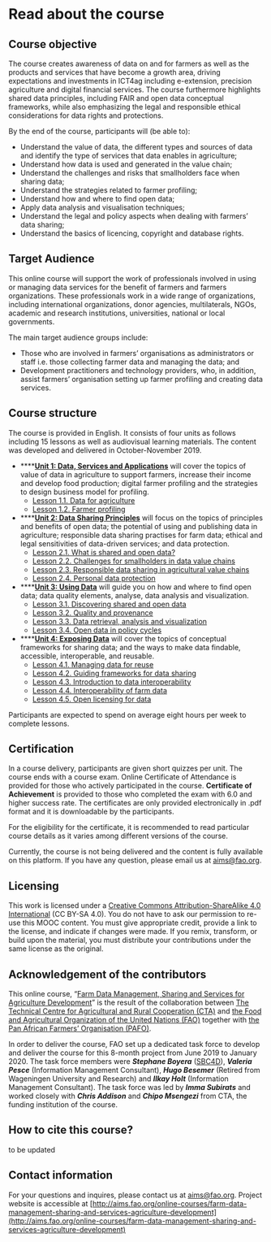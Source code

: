# Read about the course

## Course objective

The course creates awareness of data on and for farmers as well as the products and services that have become a growth area, driving expectations and investments in ICT4ag including e-extension, precision agriculture and digital financial services. The course furthermore highlights shared data principles, including FAIR and open data conceptual frameworks, while also emphasizing the legal and responsible ethical considerations for data rights and protections.

By the end of the course, participants will \(be able to\):

* Understand the value of data, the different types and sources of data and identify the type of services that data enables in agriculture; 
* Understand how data is used and generated in the value chain; 
* Understand the challenges and risks that smallholders face when sharing data;
* Understand the strategies related to farmer profiling; 
* Understand how and where to find open data; 
* Apply data analysis and visualisation techniques; 
* Understand the legal and policy aspects when dealing with farmers’ data sharing; 
* Understand the basics of licencing, copyright and database rights.

## Target Audience

This online course  will support the work of professionals involved in using or managing data services for the benefit of farmers and farmers organizations. These professionals work in a wide range of organizations, including international organizations, donor agencies, multilaterals, NGOs, academic and research institutions, universities, national or local governments.

The main target audience groups include:

* Those who are involved in farmers’ organisations as administrators or staff i.e. those collecting farmer data and managing the data; and
* Development practitioners and technology providers, who, in addition,  assist farmers’ organisation setting up farmer profiling and creating data services.

## Course structure

The course is provided in English. It consists of four units as follows including 15 lessons as well as audiovisual learning materials. The content was developed and delivered in October-November 2019.

* \*\*\*\*[**Unit 1: Data, Services and Applications**](https://aims.gitbook.io/farm-data-mooc/unit-1-data-services-and-applications) will cover the topics of value of data in agriculture to support farmers, increase their income and develop food production; digital farmer profiling and the strategies to design business model for profiling. 
  * [Lesson 1.1. Data for agriculture](https://aims.gitbook.io/farm-data-mooc/unit-1-data-services-and-applications/lesson-1.1-data-for-agriculture)
  * [Lesson 1.2. Farmer profiling](https://aims.gitbook.io/farm-data-mooc/unit-1-data-services-and-applications/lesson-1.2-farmer-level-data-and-farmer-profiling) 
* \*\*\*\*[**Unit 2: Data Sharing Principles**](https://aims.gitbook.io/farm-data-mooc/untitled) will focus on the topics of principles and benefits of open data; the potential of using and publishing data in agriculture; responsible data sharing practises for farm data; ethical and legal sensitivities of data-driven services; and data protection.
  * [Lesson 2.1. What is shared and open data? ](https://aims.gitbook.io/farm-data-mooc/untitled/lesson-2.1-what-is-shared-and-open-data)
  * [Lesson 2.2. Challenges for smallholders in data value chains](https://aims.gitbook.io/farm-data-mooc/untitled/lesson-2.2-challenges-for-smallholders-in-data-value-chains)
  * [Lesson 2.3. Responsible data sharing in agricultural value chains](https://aims.gitbook.io/farm-data-mooc/untitled/untitled-2)
  * [Lesson 2.4. Personal data protection](https://aims.gitbook.io/farm-data-mooc/untitled/untitled-1)
* \*\*\*\*[**Unit 3: Using Data**](https://aims.gitbook.io/farm-data-mooc/unit-3-using-data) will guide you on how and where to find open data; data quality elements, analyse, data analysis and visualization.
  * [Lesson 3.1. Discovering shared and open data](https://aims.gitbook.io/farm-data-mooc/unit-3-using-data/lesson-3.1-discovering-open-data)
  * [Lesson 3.2. Quality and provenance](https://aims.gitbook.io/farm-data-mooc/unit-3-using-data/lesson-3.2-quality-and-provenance)
  * [Lesson 3.3. Data retrieval, analysis and visualization](https://aims.gitbook.io/farm-data-mooc/unit-3-using-data/lesson-3.3-data-analysis-and-visualization)
  * [Lesson 3.4. Open data in policy cycles](https://aims.gitbook.io/farm-data-mooc/unit-3-using-data/lesson-3.4-open-data-in-policy-cycles)
* \*\*\*\*[**Unit 4: Exposing Data**](https://aims.gitbook.io/farm-data-mooc/unit-4-exposing-data) will cover the topics of conceptual frameworks for sharing data; and the ways to make data findable, accessible, interoperable, and reusable.
  * [Lesson 4.1. Managing data for reuse](https://aims.gitbook.io/farm-data-mooc/unit-4-exposing-data/lesson-4.1-managing-data-for-reuse)
  * [Lesson 4.2. Guiding frameworks for data sharing](https://aims.gitbook.io/farm-data-mooc/unit-4-exposing-data/lesson-4.2-guiding-frameworks-for-data-sharing)
  * [Lesson 4.3. Introduction to data interoperability](https://aims.gitbook.io/farm-data-mooc/unit-4-exposing-data/lesson-4.3-introduction-to-data-interoperability)
  * [Lesson 4.4. Interoperability of farm data](https://aims.gitbook.io/farm-data-mooc/unit-4-exposing-data/untitled-2)
  * [Lesson 4.5. Open licensing for data](https://aims.gitbook.io/farm-data-mooc/unit-4-exposing-data/untitled-1)

Participants are expected to spend on average eight hours per week to complete lessons.

## Certification

In a course delivery, participants are given short quizzes per unit. The course ends with a course exam. Online Certificate of Attendance is provided for those who actively participated in the course. **Certificate of Achievement** is provided to those who completed the exam with 6.0 and higher success rate. The certificates are only provided electronically in .pdf format and it is downloadable by the participants.

For the eligibility for the certificate, it is recommended to read particular course details as it varies among different versions of the course. 

Currently, the course is not being delivered and the content is fully available on this platform. If you have any question, please email us at aims@fao.org. 

## Licensing

This work is licensed under a [Creative Commons Attribution-ShareAlike 4.0 International](https://creativecommons.org/licenses/by-sa/4.0/legalcode) \(CC BY-SA 4.0\). You do not have to ask our permission to re-use this MOOC content. You must give appropriate credit, provide a link to the license, and indicate if changes were made. If you remix, transform, or build upon the material, you must distribute your contributions under the same license as the original.

## Acknowledgement of the contributors

This online course,  “[Farm Data Management, Sharing and Services for Agriculture Development](http://aims.fao.org/online-courses/farm-data-management-sharing-and-services-agriculture-development)” is the result of the collaboration between [The Technical Centre for Agricultural and Rural Cooperation \(CTA\)](https://www.cta.int/en) and [the Food and Agricultural Organization of the United Nations \(FAO\)](http://www.fao.org/home/en/) together with [the Pan African Farmers’ Organisation \(PAFO\)](http://pafo-africa.org/).

In order to deliver the course, FAO set up a dedicated task force to develop and deliver the course for this 8-month project from June 2019 to January 2020. The task force members were _**Stephane Boyera**_ \([SBC4D](http://www.sbc4d.com)\), _**Valeria Pesce**_ \(Information Management Consultant\), _**Hugo Besemer**_ \(Retired from Wageningen University and Research\) and _**Ilkay Holt**_ \(Information Management Consultant\). The task force was led by _**Imma Subirats**_ and worked closely with _**Chris Addison**_ and _**Chipo Msengezi**_ from CTA, the funding institution of the course.

## How to cite this course? 

to be updated 

## Contact information

For your questions and inquires, please contact us at aims@fao.org. Project website is accessible at [http://aims.fao.org/online-courses/farm-data-management-sharing-and-services-agriculture-development](http://aims.fao.org/online-courses/farm-data-management-sharing-and-services-agriculture-development)

